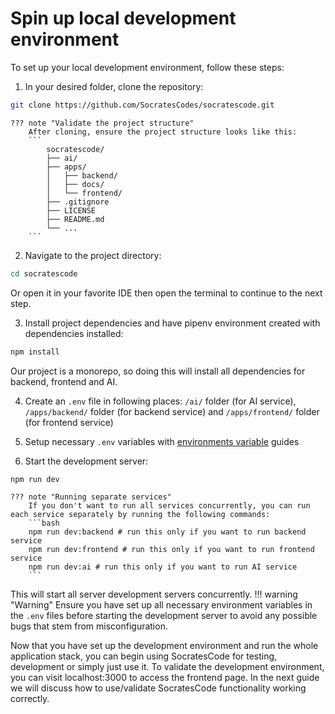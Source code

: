 # Spin up local development environment

To set up your local development environment, follow these steps:

1. In your desired folder, clone the repository:
```bash
git clone https://github.com/SocratesCodes/socratescode.git
```

    ??? note "Validate the project structure"
        After cloning, ensure the project structure looks like this:
        ```
            socratescode/
            ├── ai/
            ├── apps/
            │   ├── backend/
            │   ├── docs/
            │   └── frontend/
            ├── .gitignore
            ├── LICENSE
            ├── README.md
            └── ...
        ```

2. Navigate to the project directory:
```bash
cd socratescode
```
Or open it in your favorite IDE then open the terminal to continue to the next step.

3. Install project dependencies and have pipenv environment created with dependencies installed:
```bash
npm install
```
   Our project is a monorepo, so doing this will install all dependencies for backend, frontend and AI.

4. Create an `.env` file in following places:
`/ai/` folder (for AI service), `/apps/backend/` folder (for backend service) and `/apps/frontend/` folder (for frontend service)

5. Setup necessary `.env` variables with [environments variable](environment.md) guides
6. Start the development server:
```bash
npm run dev
```
    
	??? note "Running separate services"
        If you don't want to run all services concurrently, you can run each service separately by running the following commands:
        ```bash
        npm run dev:backend # run this only if you want to run backend service
        npm run dev:frontend # run this only if you want to run frontend service
        npm run dev:ai # run this only if you want to run AI service
        ```

This will start all server development servers concurrently.
!!! warning "Warning"
    Ensure you have set up all necessary environment variables in the `.env` files before starting the development server to avoid any possible bugs that stem from misconfiguration.

Now that you have set up the development environment and run the whole application stack, you can begin using SocratesCode for testing, development or simply just use it. To validate the development environment, you can visit localhost:3000 to access the frontend page. In the next guide we will discuss how to use/validate SocratesCode functionality working correctly.
